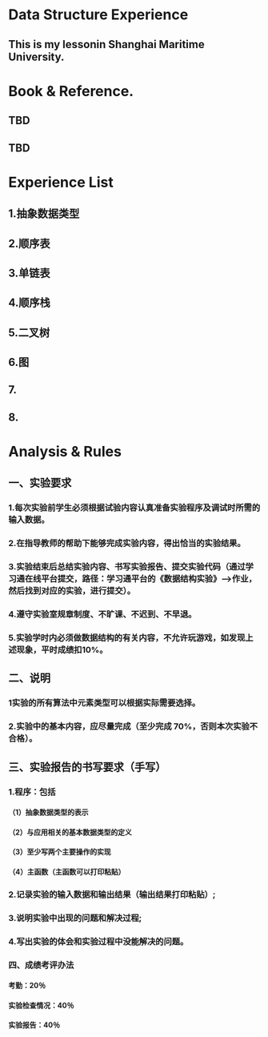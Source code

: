 # Data Structure Experience
## This is my lessonin Shanghai Maritime University.

# Book & Reference.
## TBD
## TBD

# Experience List

## 1.抽象数据类型
## 2.顺序表
## 3.单链表
## 4.顺序栈
## 5.二叉树
## 6.图
## 7.
## 8.

# Analysis & Rules
## 一、实验要求
### 1.每次实验前学生必须根据试验内容认真准备实验程序及调试时所需的输入数据。
### 2.在指导教师的帮助下能够完成实验内容，得出恰当的实验结果。
### 3.实验结束后总结实验内容、书写实验报告、提交实验代码（通过学习通在线平台提交，路径：学习通平台的《数据结构实验》——>作业，然后找到对应的实验，进行提交）。
### 4.遵守实验室规章制度、不旷课、不迟到、不早退。
### 5.实验学时内必须做数据结构的有关内容，不允许玩游戏，如发现上述现象，平时成绩扣10%。

## 二、说明
### 1实验的所有算法中元素类型可以根据实际需要选择。
### 2.实验中的基本内容，应尽量完成（至少完成 70%，否则本次实验不合格）。 

## 三、实验报告的书写要求（手写）
### 1.程序：包括
#### （1）抽象数据类型的表示
#### （2）与应用相关的基本数据类型的定义
#### （3）至少写两个主要操作的实现
#### （4）主函数（主函数可以打印粘贴）
### 2.记录实验的输入数据和输出结果（输出结果打印粘贴）;
### 3.说明实验中出现的问题和解决过程;
### 4.写出实验的体会和实验过程中没能解决的问题。

### 四、成绩考评办法
#### 考勤：20％
#### 实验检查情况：40％
#### 实验报告：40％
